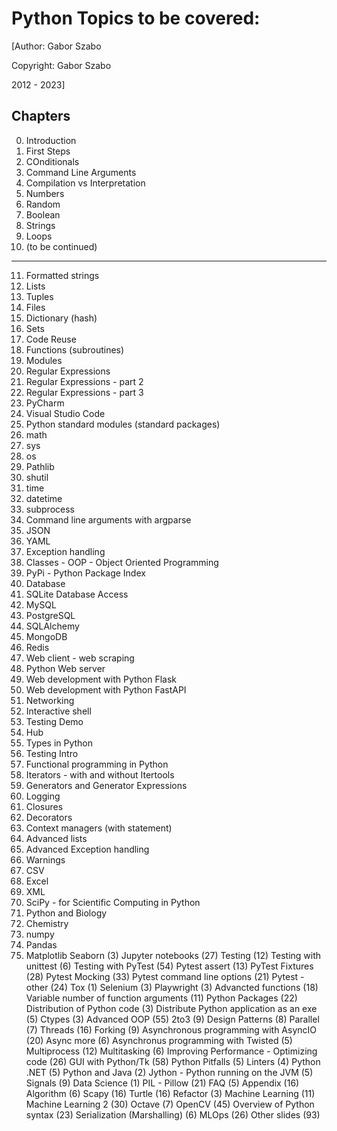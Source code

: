 # Python Topics to be covered:

[Author: Gabor Szabo

Copyright: Gabor Szabo

2012 - 2023]

## Chapters
0. Introduction
1. First Steps
2. COnditionals
3. Command Line Arguments
4. Compilation vs Interpretation
5. Numbers
6. Random
7. Boolean
8. Strings
9. Loops
10. (to be continued)



-------

11. Formatted strings
12. Lists
13. Tuples
14. Files
15. Dictionary (hash)
16. Sets
17. Code Reuse
18. Functions (subroutines)
19. Modules
20. Regular Expressions
21. Regular Expressions - part 2
22. Regular Expressions - part 3
23. PyCharm
24. Visual Studio Code
25. Python standard modules (standard packages)
26. math
27. sys
28. os
29. Pathlib
30. shutil
31. time
32. datetime
33. subprocess
34. Command line arguments with argparse
35. JSON
36. YAML
37. Exception handling
38. Classes - OOP - Object Oriented Programming
39. PyPi - Python Package Index
40. Database
41. SQLite Database Access
42. MySQL
43. PostgreSQL
44. SQLAlchemy
45. MongoDB
46. Redis
47. Web client - web scraping
48. Python Web server
49. Web development with Python Flask
50. Web development with Python FastAPI
51. Networking
52. Interactive shell
53. Testing Demo
54. Hub
55. Types in Python
56. Testing Intro
57. Functional programming in Python
58. Iterators - with and without Itertools
59. Generators and Generator Expressions
60. Logging
61. Closures
62. Decorators
63. Context managers (with statement)
64. Advanced lists
65. Advanced Exception handling
66. Warnings
67. CSV
68. Excel
69. XML
70. SciPy - for Scientific Computing in Python
71. Python and Biology
72. Chemistry
73. numpy
74. Pandas
75. Matplotlib
Seaborn (3)
Jupyter notebooks (27)
Testing (12)
Testing with unittest (6)
Testing with PyTest (54)
Pytest assert (13)
PyTest Fixtures (28)
Pytest Mocking (33)
Pytest command line options (21)
Pytest - other (24)
Tox (1)
Selenium (3)
Playwright (3)
Advancted functions (18)
Variable number of function arguments (11)
Python Packages (22)
Distribution of Python code (3)
Distribute Python application as an exe (5)
Ctypes (3)
Advanced OOP (55)
2to3 (9)
Design Patterns (8)
Parallel (7)
Threads (16)
Forking (9)
Asynchronous programming with AsyncIO (20)
Async more (6)
Asynchronus programming with Twisted (5)
Multiprocess (12)
Multitasking (6)
Improving Performance - Optimizing code (26)
GUI with Python/Tk (58)
Python Pitfalls (5)
Linters (4)
Python .NET (5)
Python and Java (2)
Jython - Python running on the JVM (5)
Signals (9)
Data Science (1)
PIL - Pillow (21)
FAQ (5)
Appendix (16)
Algorithm (6)
Scapy (16)
Turtle (16)
Refactor (3)
Machine Learning (11)
Machine Learning 2 (30)
Octave (7)
OpenCV (45)
Overview of Python syntax (23)
Serialization (Marshalling) (6)
MLOps (26)
Other slides (93)
